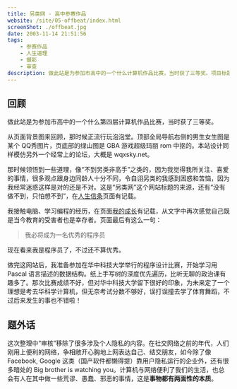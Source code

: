```yaml
---
title: 另类网 - 高中参赛作品
website: /site/05-offbeat/index.html
screenShot: ./offbeat.jpg
date: 2003-11-14 21:51:56
tags:
    - 参赛作品
    - 人生道理
    - 摄影
    - 审查
description: 做此站是为参加市高中的一个什么计算机作品比赛，当时获了三等奖。项目标题来源因为我觉得我所关注、喜爱的事情，很多观点跟身边同龄人十分不同，令自诩另类的我感到困惑和苦恼，我经常迷惑这样是对的还是不对。
---
```


## 回顾
做此站是为参加市高中的一个什么第四届计算机作品比赛，当时获了三等奖。

从页面背景图来回顾，那时候正流行玩泡泡堂。顶部全局导航右侧的男生女生图是某个 QQ秀图片，页底部的绿山图是 GBA 游戏超级玛丽 rom 中抠的。本站设计同样模仿另外一个经常上的论坛，大概是 wqxsky.net。

那时候领悟到一些道理，像“不到另类非高手”之类的，因为我觉得我所关注、喜爱的事情，很多观点跟身边同龄人十分不同，令自诩另类的我感到困惑和苦恼，因为我经常迷惑这样是对的还是不对。这是“另类网”这个网站标题的来源，还有“没有做不到，只怕想不到”，在[人生信条](/site/05-offbeat/page/myself/motto.html)页面有记载。

我接触电脑、学习编程的经历，在页面[我的成长](/site/05-offbeat/page/myself/grow.html)有记载，从文字中再次感觉自己既是当今教育的受害者也是幸存者。页面最后有这么一句：

> 我必将成为一名优秀的程序员

现在看来我是程序员了，不过还不算优秀。

做完这网站后，我准备参加在华中科技大学举行的程序设计比赛，开始学习用 Pascal 语言描述的数据结构。纸上手写树的深度优先遍历，比听无聊的政治课有趣多了。那次比赛成绩不好，但对华中科技大学留下很好的印象，为未来定了一个理想是考去华科学计算机，但无奈考试分数不够好，误打误撞去学了体育舞蹈，不过后来发生的事也不错啦！

## 题外话
这次整理中“审核”移除了很多涉及个人隐私的内容。在社交网络之前的年代，人们刚用上便利的网络，争相敞开心胸地上网表达自己、结交朋友，如今除了像 Facebook, Google 这类（国产软件都懒得提）靠用户隐私运行的企业外，还有很多暗处的 Big brother is watching you。计算机与网络便利了我们的生活，也总会有人在其中做一些荒谬、愚蠢、邪恶的事情，这是**事物都有两面性的本质**。
